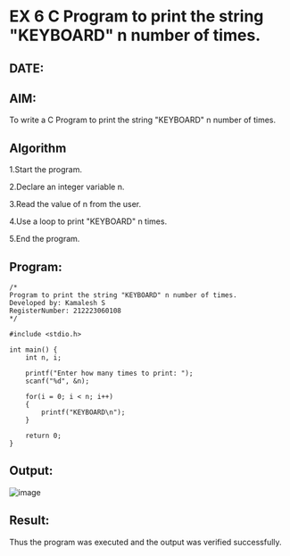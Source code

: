 # EX 6 C Program to print the string "KEYBOARD" n number of times.
## DATE:
## AIM:
To write a C Program to print the string "KEYBOARD" n number of times.

## Algorithm
1.Start the program.

2.Declare an integer variable n.

3.Read the value of n from the user.

4.Use a loop to print "KEYBOARD" n times.

5.End the program.

## Program:
```
/*
Program to print the string "KEYBOARD" n number of times.
Developed by: Kamalesh S
RegisterNumber: 212223060108
*/

#include <stdio.h>

int main() {
    int n, i;

    printf("Enter how many times to print: ");
    scanf("%d", &n);

    for(i = 0; i < n; i++)
    {
        printf("KEYBOARD\n");
    }

    return 0;
}

```

## Output:

![image](https://github.com/user-attachments/assets/5c80264a-aad7-44d8-be09-02f5a4891949)


## Result:
Thus the program was executed and the output was verified successfully.
